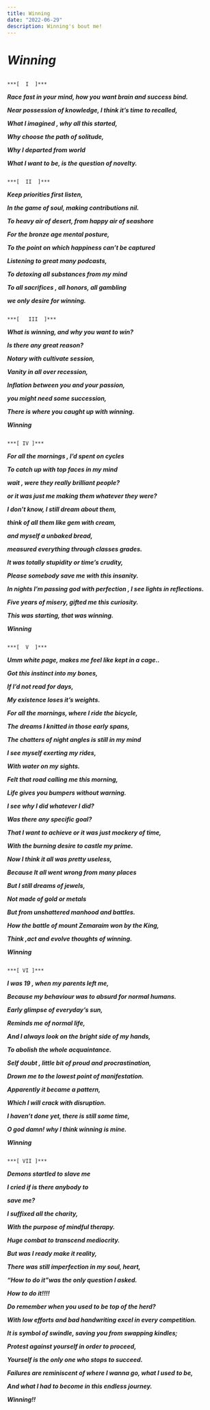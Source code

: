 ```yaml
---
title: Winning
date: "2022-06-29"
description: Winning's bout me!
---
```



# ***Winning***

                                                                                     ***[  I  ]***

***Race fast in your mind,  how you want brain and success bind.***

***Near possession of knowledge, I think it’s time to recalled,***

***What I imagined , why all this started,***

***Why choose the path of solitude,***

***Why I departed from world***

***What I want to be, is the question of novelty.***

                                                                                       ***[  II  ]***

***Keep priorities first listen,***

***In the game of soul, making contributions nil.***

***To heavy air of desert, from happy air of seashore***

***For the bronze age mental posture,***

***To the point on which happiness can’t be captured***

***Listening to great many podcasts,*** 

***To detoxing all substances from my mind***

***To all sacrifices , all honors, all gambling***

***we only desire for winning.***

                                                                                        ***[   III  ]***

***What is winning, and why you want to win?***

***Is there any great reason?***

***Notary with cultivate session,*** 

***Vanity in all over recession,***

***Inflation between you and your passion,*** 

***you might need some succession,***

***There is where you caught up with winning.***

***Winning***

                                                                                                                                                                               

                                                                                    ***[ IV ]*** 

***For all the mornings , I’d spent on cycles***

***To catch up with top faces in my mind***

***wait , were they really brilliant people?***

***or it was just me making them whatever they were?***

***I don’t know, I still dream about them,***

***think of all them like gem with cream,***

***and myself a unbaked bread,*** 

***measured everything through classes grades.***

***It was totally stupidity or time’s crudity,***

***Please somebody save me with this insanity.***

***In nights I’m passing god with perfection , I see lights in reflections.***

***Five years of misery, gifted me this curiosity.***

***This was starting, that was winning.***

***Winning***

                                                                                        ***[  V  ]***

***Umm white page, makes me feel like kept in a cage..***

***Got this instinct into my bones,***

***If I’d not read for days,***

***My existence loses it’s weights.***

***For all the mornings, where I ride the bicycle,***

***The dreams I knitted in those early spans,***

***The chatters of night angles is still in my mind***

***I see myself exerting my rides,***

***With water on my sights.***

***Felt that road calling me this morning,***

***Life gives you bumpers without warning.***

***I see why I did whatever I did?***

***Was there any specific goal?***

***That I want to achieve or it was just mockery of time,***

***With the burning desire to castle my prime.***

***Now I think it all was pretty useless,***

***Because It all went wrong from many places***

***But I still dreams of jewels,***

***Not made of gold or metals***

***But from unshattered manhood and battles.***

***How the battle of mount Zemaraim won by the King,***

***Think ,act and evolve thoughts of winning.***

***Winning***

                                                                               ***[ VI ]***

***I was 19 , when my parents left me,***

***Because my behaviour was to absurd for normal humans.***

***Early glimpse of everyday’s sun,***

***Reminds me of normal life,***

***And I always look on the bright side of my hands,***

***To abolish the whole acquaintance.***

***Self doubt , little bit of proud and procrastination,***

***Drown me to the lowest point of manifestation.***

***Apparently it became a pattern,***

***Which I will crack with disruption.***

***I haven’t done yet, there is still some time,***

***O god damn! why I think winning is mine.***

***Winning***

                                                                         ***[ VII ]***

***Demons startled to slave me***

***I cried if is there anybody to***

***save me?***

***I suffixed all the charity,***

***With the purpose of mindful therapy.***

***Huge combat to transcend mediocrity.***

***But was I ready make it reality,***

***There was still imperfection in my soul, heart,***

***“How to do it”was the only question I asked.***

***How to do it!!!!***

***Do remember when you used to be top of the herd?***

***With low efforts and bad handwriting excel in every competition.***

***It is symbol of swindle, saving you from swapping kindles;***

***Protest against yourself in order to proceed,***

***Yourself is the only one who stops to succeed.***

***Failures are reminiscent of where I wanna go, what I used to be,***

***And what I had to become in this endless journey.***

***Winning!!***
